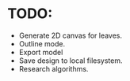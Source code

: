 # TODO:

* Generate 2D canvas for leaves.
* Outline mode.
* Export model
* Save design to local filesystem.
* Research algorithms.
